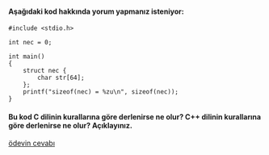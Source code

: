 #### Aşağıdaki kod hakkında yorum yapmanız isteniyor:

```
#include <stdio.h>

int nec = 0;

int main()
{
	struct nec {
		char str[64];
	};
	printf("sizeof(nec) = %zu\n", sizeof(nec));
}

```

#### Bu kod C dilinin kurallarına göre derlenirse ne olur? C++ dilinin kurallarına göre derlenirse ne olur? Açıklayınız.


[ödevin cevabı](https://vimeo.com/432180310)
